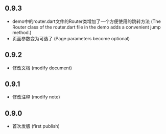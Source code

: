 ## 0.9.3
- demo中的router.dart文件的Router类增加了一个方便使用的跳转方法 (The Router class of the router.dart file in the demo adds a convenient jump method.)
- 页面参数变为可选了 (Page parameters become optional)

## 0.9.2
- 修改文档 (modify document)

## 0.9.1
- 修改注释 (modify note)

## 0.9.0
- 首次发版 (first publish)